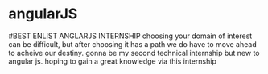 # angularJS
#BEST ENLIST ANGLARJS INTERNSHIP
choosing your domain of interest can be difficult,
but after choosing it has a path we do have to move ahead to acheive our destiny.
gonna be my second technical internship but new to angular js.
hoping to gain a great knowledge via this internship
